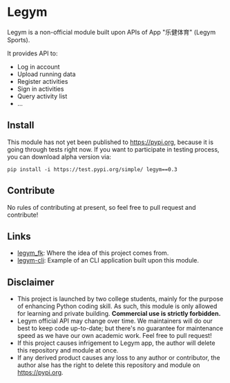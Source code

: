 # Legym

Legym is a non-official module built upon APIs of App "乐健体育" (Legym Sports).

It provides API to:

- Log in account
- Upload running data
- Register activities
- Sign in activities
- Query activity list
- ...

## Install

This module has not yet been published to https://pypi.org, because it is going through tests right now. If you want to participate in testing process, you can download alpha version via:

    pip install -i https://test.pypi.org/simple/ legym==0.3

## Contribute

No rules of contributing at present, so feel free to pull request and contribute!

## Links

- [legym_fk](https://github.com/fullstack-sake/legym_fk): Where the idea of this project comes from.
- [legym-cli](https://github.com/MrCaiDev/legym-cli): Example of an CLI application
built upon this module.

## Disclaimer

- This project is launched by two college students, mainly for the purpose of enhancing Python coding skill. As such, this module is only allowed for learning and private building. **Commercial use is strictly forbidden.**
- Legym official API may change over time. We maintainers will do our best to keep code up-to-date; but there's no guarantee for maintenance speed as we have our own academic work. Feel free to pull request!
- If this project causes infrigement to Legym app, the author will delete this repository and module at once.
- If any derived product causes any loss to any author or contributor, the author alse has the right to delete this repository and module on https://pypi.org.
